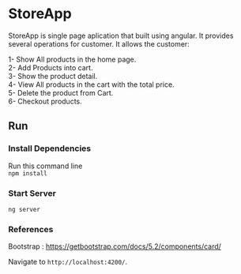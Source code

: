 # StoreApp

StoreApp is single page aplication that built using angular. It provides several operations for customer. It allows the customer:<br>

1- Show All products in the home page. <br>
2- Add Products into cart. <br>
3- Show the product detail. <br>
4- View All products in the cart with the total price. <br>
5- Delete the product from Cart. <br>
6- Checkout products. <br>



## Run
### Install Dependencies
Run this command line <br>
`npm install`


### Start Server <br>
`ng server` <br>

### References <br>
Bootstrap : https://getbootstrap.com/docs/5.2/components/card/

Navigate to `http://localhost:4200/`.

